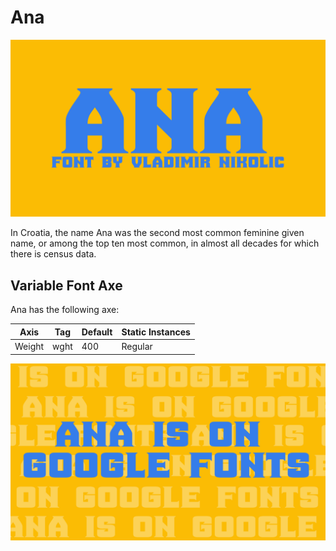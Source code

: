 # Ana

![Image](docs/i1.png)

In Croatia, the name Ana was the second most common feminine given name, or among the top ten most common, in almost all decades for which there is census data.

## Variable Font Axe
Ana has the following axe:

Axis | Tag | Default | Static Instances
--- | --- | --- | ---
Weight | wght | 400 | Regular

![Image](docs/i2.png)


